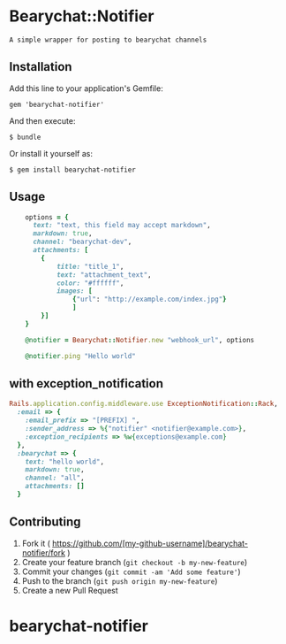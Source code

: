 # Bearychat::Notifier

    A simple wrapper for posting to bearychat channels

## Installation

Add this line to your application's Gemfile:

    gem 'bearychat-notifier'

And then execute:

    $ bundle

Or install it yourself as:

    $ gem install bearychat-notifier

## Usage
```ruby    
    options = {
      text: "text, this field may accept markdown",
      markdown: true,
      channel: "bearychat-dev",
      attachments: [
        {
            title: "title_1",
            text: "attachment_text",
            color: "#ffffff",
            images: [
                {"url": "http://example.com/index.jpg"}
                ]
        }]
    }

    @notifier = Bearychat::Notifier.new "webhook_url", options

    @notifier.ping "Hello world"
```

## with exception_notification
```ruby
Rails.application.config.middleware.use ExceptionNotification::Rack,
  :email => {
    :email_prefix => "[PREFIX] ",
    :sender_address => %{"notifier" <notifier@example.com>},
    :exception_recipients => %w{exceptions@example.com}
  },
  :bearychat => {
    text: "hello world",
    markdown: true,
    channel: "all",
    attachments: []
  }
```


## Contributing

1. Fork it ( https://github.com/[my-github-username]/bearychat-notifier/fork )
2. Create your feature branch (`git checkout -b my-new-feature`)
3. Commit your changes (`git commit -am 'Add some feature'`)
4. Push to the branch (`git push origin my-new-feature`)
5. Create a new Pull Request
# bearychat-notifier
